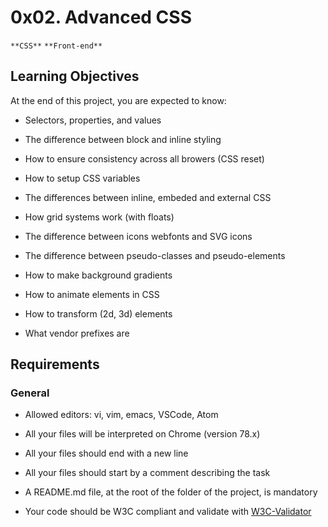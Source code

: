 0x02. Advanced CSS
==================

`**CSS**` `**Front-end**`

Learning Objectives
-------------------

At the end of this project, you are expected to know:

*   Selectors, properties, and values
    
*   The difference between block and inline styling
    
*   How to ensure consistency across all browers (CSS reset)
    
*   How to setup CSS variables
    
*   The differences between inline, embeded and external CSS
    
*   How grid systems work (with floats)
    
*   The difference between icons webfonts and SVG icons
    
*   The difference between pseudo-classes and pseudo-elements
    
*   How to make background gradients
    
*   How to animate elements in CSS
    
*   How to transform (2d, 3d) elements
    
*   What vendor prefixes are
    

Requirements
------------

### General

*   Allowed editors: vi, vim, emacs, VSCode, Atom
    
*   All your files will be interpreted on Chrome (version 78.x)
    
*   All your files should end with a new line
    
*   All your files should start by a comment describing the task
    
*   A README.md file, at the root of the folder of the project, is mandatory
    
*   Your code should be W3C compliant and validate with [W3C-Validator](https://intranet.alxswe.com/rltoken/X59AxQ6wqKqiJk9i8eIjeQ)
